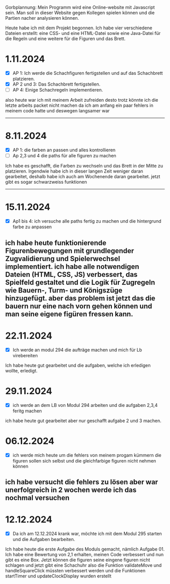 Gorbplannung:
Mein Programm wird eine Online-website mit Javascript sein. Man soll in dieser Website gegen Kollegen spielen können und die Partien nacher analysieren können.

Heute habe ich mit dem Projekt begonnen. Ich habe vier verschiedene Dateien erstellt: eine CSS- und eine HTML-Datei sowie eine Java-Datei für die Regeln und eine weitere für die Figuren und das Brett.

# 1.11.2024
- [x] AP 1: Ich werde die Schachfiguren fertigstellen und auf das Schachbrett platzieren.  
- [x] AP 2 und 3: Das Schachbrett fertigstellen.  
- [ ] AP 4: Einige Schachregeln implementieren.

also heute war ich mit meinem Arbeit zufreiden desto trotz könnte ich die letzte arbeits packet nicht machen da ich am anfang ein paar fehlers in meinem code hatte und deswegen langsamer war

---
# 8.11.2024
- [x] AP 1: die farben an passen und   alles kontrollieren
- [ ] Ap 2,3 und 4 die paths für alle figuren zu machen
      
Ich habe es geschafft, die Farben zu wechseln und das Brett in der Mitte zu platzieren. Irgendwie habe ich in dieser langen Zeit weniger daran gearbeitet, deshalb habe ich auch am Wochenende daran gearbeitet. jetzt gibt es sogar schwarzweiss funktionen

---
# 15.11.2024

- [x] Ap1 bis 4: ich versuche alle paths fertig zu machen und die hintergrund farbe zu anpassen

ich habe heute funktionierende Figurenbewegungen mit grundlegender Zugvalidierung und Spielerwechsel implementiert. ich habe alle notwendigen Dateien (HTML, CSS, JS) verbessert, das Spielfeld gestaltet und die Logik für Zugregeln wie Bauern-, Turm- und Königszüge hinzugefügt. aber das problem ist jetzt das die bauern nur eine nach vorn gehen können und man seine eigene figüren fressen kann.
---
# 22.11.2024 
- [x] Ich werde an modul 294 die aufträge machen und mich für Lb virebereiten

Ich habe heute gut gearbeitet und die aufgaben, welche ich erledigen wollte, erledigt.

# 29.11.2024
- [x] ich werde an dem LB von Modul 294 arbeiten und die aufgaben 2,3,4 feritg machen

ich habe heute gut gearbeitet aber nur geschafft aufgabe 2 und 3 machen.

# 06.12.2024
- [x] ich werde mich heute um die fehlers von meinem progam kümmern die figuren sollen sich selbst und die gleichfarbige figuren nicht nehmen können

ich habe versucht die fehlers zu lösen aber war unerfolgreich in 2 wochen werde ich das nochmal versuchen
---
# 12.12.2024
- [x] Da ich am 12.12.2024 krank war, möchte ich mit dem Modul 295 starten und die Aufgaben bearbeiten.

Ich habe heute die erste Aufgabe des Moduls gemacht, nämlich Aufgabe 01. Ich habe eine Bewertung von 2,1 erhalten, meinen Code verbessert und nun gibt es eine Box.
Jetzt können die figuren seine eingene figuren nicht schlagen und jetzt gibt eine Schachuhr also die Funktion validateMove und handleSquareClick müssten verbessert werden und die Funktionen startTimer und updateClockDisplay wurden erstellt



